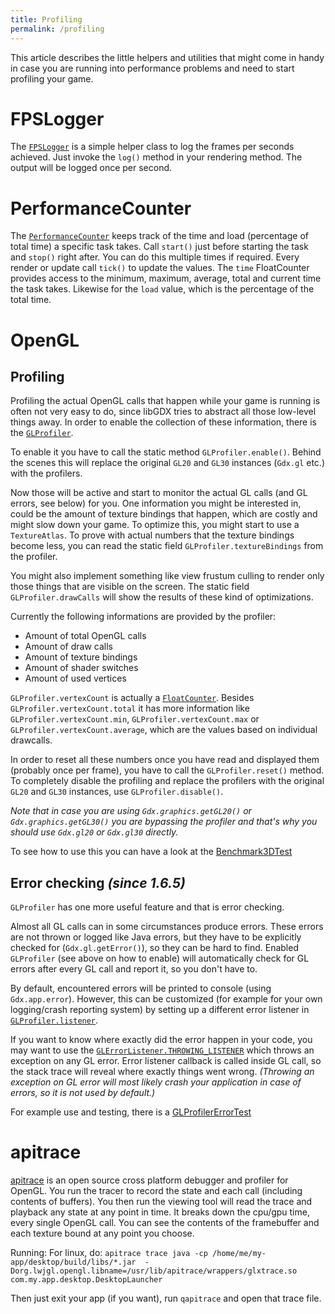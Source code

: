 ```yaml
---
title: Profiling
permalink: /profiling
---
```

This article describes the little helpers and utilities that might come in handy in case you are running into performance problems and need to start profiling your game.

# FPSLogger

The [`FPSLogger`](http://libgdx.badlogicgames.com/nightlies/docs/api/com/badlogic/gdx/graphics/FPSLogger.html) is a simple helper class to log the frames per seconds achieved. Just invoke the `log()` method in your rendering method. The output will be logged once per second.

# PerformanceCounter

The [`PerformanceCounter`](http://libgdx.badlogicgames.com/nightlies/docs/api/com/badlogic/gdx/utils/PerformanceCounter.html) keeps track of the time and load (percentage of total time) a specific task takes. Call `start()` just before starting the task and `stop()` right after. You can do this multiple times if required. Every render or update call `tick()` to update the values. The `time` FloatCounter provides access to the minimum, maximum, average, total and current time the task takes. Likewise for the `load` value, which is the percentage of the total time.

# OpenGL
## Profiling
Profiling the actual OpenGL calls that happen while your game is running is often not very easy to do, since libGDX tries to abstract all those low-level things away. In order to enable the collection of these information, there is the [`GLProfiler`](http://libgdx.badlogicgames.com/nightlies/docs/api/com/badlogic/gdx/graphics/profiling/GLProfiler.html).

To enable it you have to call the static method `GLProfiler.enable()`. Behind the scenes this will replace the original `GL20` and `GL30` instances (`Gdx.gl` etc.) with the profilers.

Now those will be active and start to monitor the actual GL calls (and GL errors, see below) for you. One information you might be interested in, could be the amount of texture bindings that happen, which are costly and might slow down your game. To optimize this, you might start to use a `TextureAtlas`. To prove with actual numbers that the texture bindings become less, you can read the static field `GLProfiler.textureBindings` from the profiler.

You might also implement something like view frustum culling to render only those things that are visible on the screen. The static field `GLProfiler.drawCalls` will show the results of these kind of optimizations.

Currently the following informations are provided by the profiler:
- Amount of total OpenGL calls
- Amount of draw calls
- Amount of texture bindings
- Amount of shader switches
- Amount of used vertices

`GLProfiler.vertexCount` is actually a [`FloatCounter`](http://libgdx.badlogicgames.com/nightlies/docs/api/com/badlogic/gdx/math/FloatCounter.html). Besides `GLProfiler.vertexCount.total` it has more information like `GLProfiler.vertexCount.min`, `GLProfiler.vertexCount.max` or `GLProfiler.vertexCount.average`, which are the values based on individual drawcalls.

In order to reset all these numbers once you have read and displayed them (probably once per frame), you have to call the `GLProfiler.reset()` method. To completely disable the profiling and replace the profilers with the original `GL20` and `GL30` instances, use `GLProfiler.disable()`.

*Note that in case you are using `Gdx.graphics.getGL20()` or `Gdx.graphics.getGL30()` you are bypassing the profiler and that's why you should use `Gdx.gl20` or `Gdx.gl30` directly.*

To see how to use this you can have a look at the [Benchmark3DTest](https://github.com/libgdx/libgdx/blob/master/tests/gdx-tests/src/com/badlogic/gdx/tests/g3d/Benchmark3DTest.java)

## Error checking _(since 1.6.5)_
`GLProfiler` has one more useful feature and that is error checking.

Almost all GL calls can in some circumstances produce errors. These errors are not thrown or logged like Java errors, but they have to be explicitly checked for (`Gdx.gl.getError()`), so they can be hard to find. Enabled `GLProfiler` (see above on how to enable) will automatically check for GL errors after every GL call and report it, so you don't have to.

By default, encountered errors will be printed to console (using `Gdx.app.error`). However, this can be customized (for example for your own logging/crash reporting system) by setting up a different error listener in [`GLProfiler.listener`](https://libgdx.badlogicgames.com/nightlies/docs/api/com/badlogic/gdx/graphics/profiling/GLProfiler.html#listener).

If you want to know where exactly did the error happen in your code, you may want to use the [`GLErrorListener.THROWING_LISTENER`](https://libgdx.badlogicgames.com/nightlies/docs/api/com/badlogic/gdx/graphics/profiling/GLErrorListener.html#THROWING_LISTENER) which throws an exception on any GL error. Error listener callback is called inside GL call, so the stack trace will reveal where exactly things went wrong. _(Throwing an exception on GL error will most likely crash your application in case of errors, so it is not used by default.)_

For example use and testing, there is a [GLProfilerErrorTest](https://github.com/libgdx/libgdx/blob/master/tests/gdx-tests/src/com/badlogic/gdx/tests/GLProfilerErrorTest.java)

# apitrace

[apitrace](https://github.com/apitrace/apitrace) is an open source cross platform debugger and profiler for OpenGL. You run the tracer to record the state and each call (including contents of buffers). You then run the viewing tool will read the trace and playback any state at any point in time. It breaks down the cpu/gpu time, every single OpenGL call. You can see the contents of the framebuffer and each texture bound at any point you choose.

Running:
For linux, do:
```apitrace trace java -cp /home/me/my-app/desktop/build/libs/*.jar  -Dorg.lwjgl.opengl.libname=/usr/lib/apitrace/wrappers/glxtrace.so com.my.app.desktop.DesktopLauncher```
 
Then just exit your app (if you want), run ```qapitrace``` and open that trace file.

